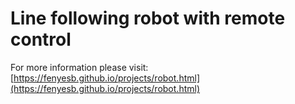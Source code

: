 # Line following robot with remote control

For more information please visit: [https://fenyesb.github.io/projects/robot.html](https://fenyesb.github.io/projects/robot.html)